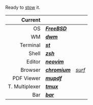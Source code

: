 Ready to [stow](https://www.gnu.org/software/stow/) it.

|Current|||
|---------------:|:-------------------------------------------------|:-|
| OS             | ***[FreeBSD](https://freebsd.org/)*** ||
| WM             | ***[dwm](https://dwm.suckless.org)***              ||
| Terminal       | ***[st](https://st.suckless.org/)***               ||
| Shell          | ***[zsh](https://www.zsh.org/)***                  ||
| Editor         | ***[neovim](https://neovim.io/)***                 ||
| Browser        | ***[chromium](https://www.chromium.org/)***        |*[surf](https://surf.suckless.org/)*|
| PDF Viewer     | ***[mupdf](https://mupdf.com/)***                  ||
| T. Multiplexer | ***[tmux](https://github.com/tmux/tmux)***         ||
| Bar            | ***[bar](https://github.com/ihsanturk/bar)***      ||
